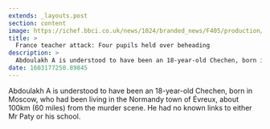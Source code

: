 ```yaml
--- 
extends: _layouts.post 
section: content 
image: https://ichef.bbci.co.uk/news/1024/branded_news/F405/production/_114996426_gettyimages-1280922209.jpg 
title: > 
  France teacher attack: Four pupils held over beheading 
description: > 
  Abdoulakh A is understood to have been an 18-year-old Chechen, born in Moscow, who had been living in the Normandy town of Évreux, about 100km (60 miles) from the murder scene.He had no known links to either Mr Paty or his school. 
date: 1603177250.89845 
--- 
```

<div><p>Abdoulakh A is understood to have been an 18-year-old Chechen, born in Moscow, who had been living in the Normandy town of &#201;vreux, about 100km (60 miles) from the murder scene. He had no known links to either Mr Paty or his school.</p></div>